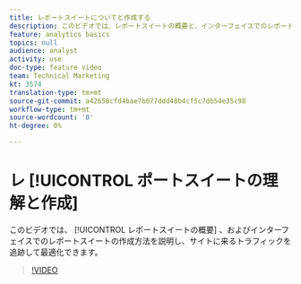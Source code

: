 ```yaml
---
title: レポートスイートについてと作成する
description: このビデオでは、レポートスイートの概要と、インターフェイスでのレポートスイートの作成方法を説明し、サイトに来る訪問者を追跡し最適化できます。
feature: analytics basics
topics: null
audience: analyst
activity: use
doc-type: feature video
team: Technical Marketing
kt: 3574
translation-type: tm+mt
source-git-commit: a42658cfd4bae7b077ddd48b4cf5c7db54e35c98
workflow-type: tm+mt
source-wordcount: '0'
ht-degree: 0%

---
```



# レ [!UICONTROL ポートスイートの理解と作成]

このビデオでは、 [!UICONTROL レポートスイートの概要] 、およびインターフェイスでのレポートスイートの作成方法を説明し、サイトに来るトラフィックを追跡して最適化できます。

>[!VIDEO](https://video.tv.adobe.com/v/28773/?quality=12)
